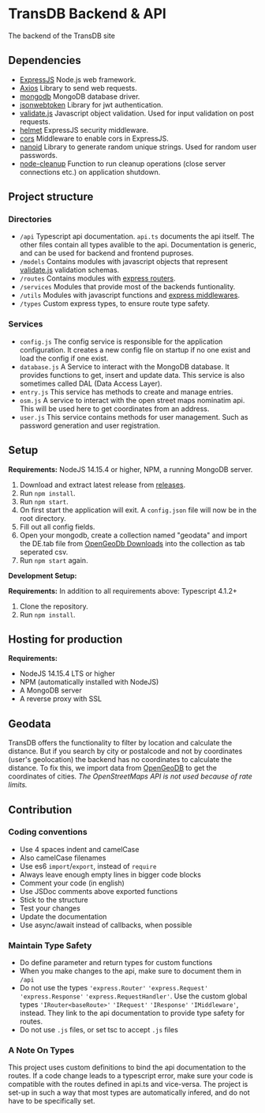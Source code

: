 # TransDB Backend & API

The backend of the TransDB site

## Dependencies

- [ExpressJS](https://expressjs.com/) Node.js web framework.
- [Axios](https://www.npmjs.com/package/axios) Library to send web requests.
- [mongodb](https://mongodb.github.io/node-mongodb-native/) MongoDB database driver.
- [jsonwebtoken](https://www.npmjs.com/package/jsonwebtoken) Library for jwt authentication.
- [validate.js](https://validatejs.org/) Javascript object validation. Used for input validation on post requests.
- [helmet](https://www.npmjs.com/package/helmet) ExpressJS security middleware.
- [cors](https://www.npmjs.com/package/cors) Middleware to enable cors in ExpressJS.
- [nanoid](https://www.npmjs.com/package/nanoid) Library to generate random unique strings. Used for random user passwords.
- [node-cleanup](https://www.npmjs.com/package/node-cleanup) Function to run cleanup operations (close server connections etc.) on application shutdown.

## Project structure

### Directories

- `/api` Typescript api documentation. `api.ts` documents the api itself. The other files contain all types avalible to the api. Documentation is generic, and can be used for backend and frontend puproses.
- `/models` Contains modules with javascript objects that represent [validate.js](https://validatejs.org/) validation schemas.
- `/routes` Contains modules with [express routers](https://expressjs.com/en/4x/api.html#router).
- `/services` Modules that provide most of the backends funtionality.
- `/utils` Modules with javascript functions and [express middlewares](https://expressjs.com/en/guide/writing-middleware.html).
- `/types` Custom express types, to ensure route type safety.

### Services

- `config.js` The config service is responsible for the application configuration.
It creates a new config file on startup if no one exist and load the config if one exist.
- `database.js` A Service to interact with the MongoDB database.
It provides functions to get, insert and update data. This service is also sometimes called DAL (Data Access Layer).
- `entry.js` This service has methods to create and manage entries.
- `osm.js` A service to interact with the open street maps nominatim api. This will be used here to get coordinates from an address.
- `user.js` This service contains methods for user management. Such as password generation and user registration.

## Setup

**Requirements:** NodeJS 14.15.4 or higher, NPM, a running MongoDB server.

1. Download and extract latest release from [releases](/releases/latest).
2. Run `npm install`.
3. Run `npm start`.
4. On first start the application will exit. A `config.json` file will now be in the root directory.
5. Fill out all config fields.
6. Open your mongodb, create a collection named "geodata" and import the DE.tab file from [OpenGeoDb Downloads](http://www.fa-technik.adfc.de/code/opengeodb/) into the collection as tab seperated csv.
7. Run `npm start` again.

**Development Setup:**

**Requirements:**  In addition to all requirements above: Typescript 4.1.2+

1. Clone the repository.
2. Run `npm install`.

## Hosting for production

**Requirements:**

- NodeJS 14.15.4 LTS or higher
- NPM (automatically installed with NodeJS)
- A MongoDB server
- A reverse proxy with SSL

## Geodata

TransDB offers the functionality to filter by location and calculate the distance.
But if you search by city or postalcode and not by coordinates (user's geolocation) the backend has no coordinates to calculate the distance.
To fix this, we import data from [OpenGeoDB](http://opengeodb.giswiki.org/wiki/OpenGeoDB) to get the coordinates of cities.
*The OpenStreetMaps API is not used because of rate limits.*

## Contribution

### Coding conventions

- Use 4 spaces indent and camelCase
- Also camelCase filenames
- Use es6 `import`/`export`, instead of `require`
- Always leave enough empty lines in bigger code blocks
- Comment your code (in english)
- Use JSDoc comments above exported functions
- Stick to the structure
- Test your changes
- Update the documentation
- Use async/await instead of callbacks, when possible

### Maintain Type Safety

- Do define parameter and return types for custom functions
- When you make changes to the api, make sure to document them in `/api`
- Do not use the types `'express.Router'` `'express.Request'` `'express.Response'` `'express.RequestHandler'`.
    Use the custom global types `'IRouter<baseRoute>'` `'IRequest'` `'IResponse'` `'IMiddleware'`, instead. They link to the api documentation to provide type safety for routes.
- Do not use `.js` files, or set tsc to accept `.js` files

### A Note On Types

This project uses custom definitions to bind the api documentation to the routes.
If a code change leads to a typescript error, make sure your code is compatible with the routes defined in api.ts and vice-versa.
The project is set-up in such a way that most types are automatically infered, and do not have to be specifically set.
